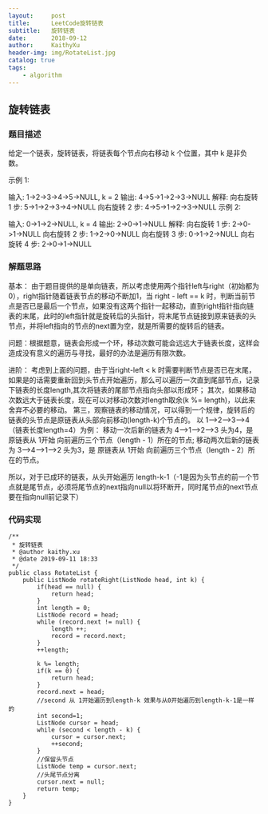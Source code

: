 ```yaml
---
layout:     post
title:      LeetCode旋转链表
subtitle:   旋转链表
date:       2018-09-12
author:     KaithyXu
header-img: img/RotateList.jpg
catalog: true
tags:
    - algorithm
---
```

## 旋转链表


### 题目描述

给定一个链表，旋转链表，将链表每个节点向右移动 k 个位置，其中 k 是非负数。

示例 1:

输入: 1->2->3->4->5->NULL, k = 2
输出: 4->5->1->2->3->NULL
解释:
向右旋转 1 步: 5->1->2->3->4->NULL
向右旋转 2 步: 4->5->1->2->3->NULL
示例 2:

输入: 0->1->2->NULL, k = 4
输出: 2->0->1->NULL
解释:
向右旋转 1 步: 2->0->1->NULL
向右旋转 2 步: 1->2->0->NULL
向右旋转 3 步: 0->1->2->NULL
向右旋转 4 步: 2->0->1->NULL

### 解题思路

基本：
由于题目提供的是单向链表，所以考虑使用两个指针left与right（初始都为0），right指针随着链表节点的移动不断加1，当 right - left == k 时，判断当前节点是否已是最后一个节点，如果没有这两个指针一起移动，直到right指针指向链表的末尾，此时的left指针就是旋转后的头指针，将末尾节点链接到原来链表的头节点，并将left指向的节点的next置为空，就是所需要的旋转后的链表。

问题：根据题意，链表会形成一个环，移动次数可能会远远大于链表长度，这样会造成没有意义的遍历与寻找，最好的办法是遍历有限次数。

进阶：
考虑到上面的问题，由于当right-left < k 时需要判断节点是否已在末尾，如果是的话需要重新回到头节点开始遍历，那么可以遍历一次直到尾部节点，记录下链表的长度length,其次将链表的尾部节点指向头部以形成环；
其次，如果移动次数远大于链表长度，现在可以对移动次数对length取余(k %= length)，以此来舍弃不必要的移动。
第三，观察链表的移动情况，可以得到一个规律，旋转后的链表的头节点是原链表从头部向前移动(length-k)个节点的。
以 1-->2-->3-->4 （链表长度length=4）为例：
移动一次后新的链表为 4-->1-->2-->3 头为4，是 原链表从 1开始 向前遍历三个节点（length - 1）所在的节点;
移动两次后新的链表为 3-->4-->1-->2 头为3，是 原链表从 1开始 向前遍历三个节点（length - 2）所在的节点。

所以，对于已成环的链表，从头开始遍历 length-k-1（-1是因为头节点的前一个节点就是尾节点，必须将尾节点的next指向null以将环断开，同时尾节点的next节点要在指向null前记录下）



### 代码实现

```
/**
 * 旋转链表
 * @author kaithy.xu
 * @date 2019-09-11 18:33
 */
public class RotateList {
    public ListNode rotateRight(ListNode head, int k) {
        if(head == null) {
            return head;
        }
        int length = 0;
        ListNode record = head;
        while (record.next != null) {
            length ++;
            record = record.next;
        }
        ++length;

        k %= length;
        if(k == 0) {
            return head;
        }
        record.next = head;
        //second 从 1开始遍历到length-k 效果与从0开始遍历到length-k-1是一样的
        int second=1;
        ListNode cursor = head;
        while (second < length - k) {
            cursor = cursor.next;
            ++second;
        }
        //保留头节点
        ListNode temp = cursor.next;
        //头尾节点分离
        cursor.next = null;
        return temp;
    }
}



```

